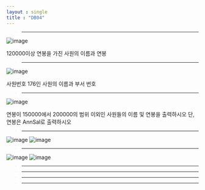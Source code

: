 ```yaml
---
layout : single
title : "DB04"
---
```

>****

![image](https://user-images.githubusercontent.com/105334682/179450080-959c4a4f-3959-4cb1-a725-de6edabd801c.png)

120000이상 연봉을 가진 사원의 이름과 연봉

>****

![image](https://user-images.githubusercontent.com/105334682/179450121-9e1604d2-3ab7-4456-aa9c-1a8c920ee7ed.png)

사원번호 176인 사원의 이름과 부서 번호

>****

![image](https://user-images.githubusercontent.com/105334682/179450932-f36561fb-50f5-43d3-8380-3ef1cf3a4c66.png)

연봉이 150000에서 200000의 범위 이외인 사원들의 이름 및 연봉을 출력하시오
단, 연봉은 AnnSal로 출력하시오

>****

![image](https://user-images.githubusercontent.com/105334682/179451950-9fabefbb-23d6-4889-81aa-bb36950b4083.png)
![image](https://user-images.githubusercontent.com/105334682/179452096-e65db781-d9f2-4a3e-8b7b-7e7192915de3.png)
>****

![image](https://user-images.githubusercontent.com/105334682/179454254-797b15bf-7ca1-4f4a-a170-f1a232a306e6.png)
![image](https://user-images.githubusercontent.com/105334682/179454270-8dc556f5-6c0e-4646-b892-c38710665a0f.png)
>****


>****


>****


>****
